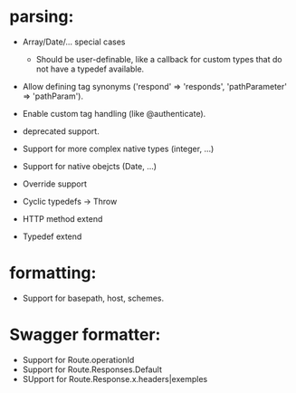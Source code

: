# parsing:

- Array/Date/... special cases
  - Should be user-definable, like a callback for custom types that do not have a typedef available.
- Allow defining tag synonyms ('respond' => 'responds', 'pathParameter' => 'pathParam').
- Enable custom tag handling (like @authenticate).
- deprecated support.

- Support for more complex native types (integer, ...)
- Support for native obejcts (Date, ...)
- Override support
- Cyclic typedefs -> Throw
- HTTP method extend
- Typedef extend

# formatting:

- Support for basepath, host, schemes.

# Swagger formatter:

- Support for Route.operationId
- Support for Route.Responses.Default
- SUpport for Route.Response.x.headers|exemples
